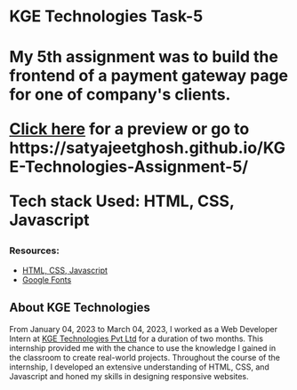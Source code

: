 <h1>KGE Technologies Task-5<h1/>
<p>My 5th assignment was to build the frontend of a payment gateway page for one of company's clients.<p/>

<p><a href="https://satyajeetghosh.github.io/KGE-Technologies-Assignment-5/" target="_blank">Click here</a> for a preview or go to https://satyajeetghosh.github.io/KGE-Technologies-Assignment-5/</p>

<p>Tech stack Used: HTML, CSS, Javascript</p>

<h3>Resources:</h3>
<ul>
<li><a href="https://www.w3schools.com/">HTML, CSS, Javascript</a></li>
<li><a href="https://fonts.google.com/">Google Fonts</a></li>
</ul>

<h2>About KGE Technologies</h2> 

<p>From January 04, 2023 to March 04, 2023, I worked as a Web Developer Intern at <a href="https://www.linkedin.com/company/kge-technologies/" target="_blank">KGE Technologies Pvt Ltd</a> for a duration of two months. This internship provided me with the chance to use the knowledge I gained in the classroom to create real-world projects. Throughout the course of the internship, I developed an extensive understanding of HTML, CSS, and Javascript and honed my skills in designing responsive websites.</p>
